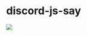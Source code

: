 # discord-js-say
<img src ="https://cdn.discordapp.com/attachments/367332093132537856/540850208372686868/68.PNG"/>
